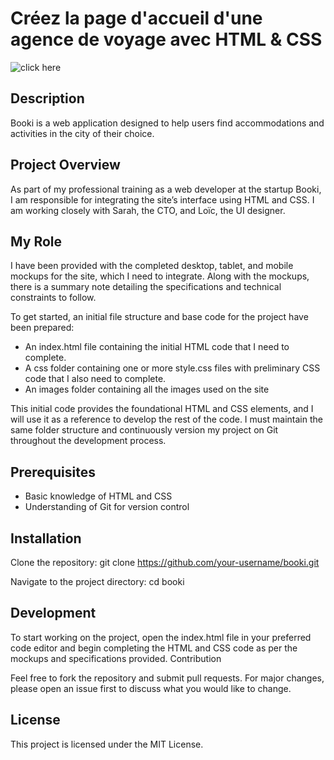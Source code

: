 # Créez la page d'accueil d'une agence de voyage avec HTML & CSS

![click here](https://arno37.github.io/Booki/)

## Description

Booki is a web application designed to help users find accommodations and activities in the city of their choice.

## Project Overview

As part of my professional training as a web developer at the startup Booki, I am responsible for integrating the site’s interface using HTML and CSS. I am working closely with Sarah, the CTO, and Loïc, the UI designer.

## My Role

I have been provided with the completed desktop, tablet, and mobile mockups for the site, which I need to integrate. Along with the mockups, there is a summary note detailing the specifications and technical constraints to follow.

To get started, an initial file structure and base code for the project have been prepared:

- An index.html file containing the initial HTML code that I need to complete.
- A css folder containing one or more style.css files with preliminary CSS code that I also need to complete.
- An images folder containing all the images used on the site

This initial code provides the foundational HTML and CSS elements, and I will use it as a reference to develop the rest of the code. I must maintain the same folder structure and continuously version my project on Git throughout the development process.

## Prerequisites

- Basic knowledge of HTML and CSS
- Understanding of Git for version control

## Installation

Clone the repository: git clone https://github.com/your-username/booki.git

Navigate to the project directory: cd booki

## Development

To start working on the project, open the index.html file in your preferred code editor and begin completing the HTML and CSS code as per the mockups and specifications provided.
Contribution

Feel free to fork the repository and submit pull requests. For major changes, please open an issue first to discuss what you would like to change.

## License

This project is licensed under the MIT License.
